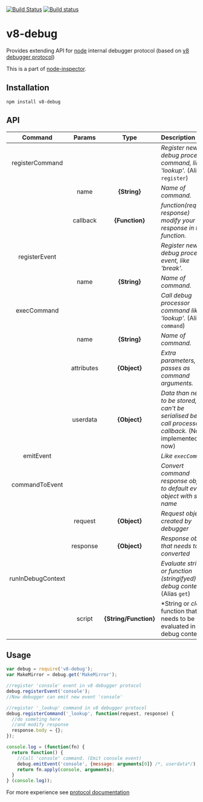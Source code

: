[![Build Status](https://secure.travis-ci.org/node-inspector/v8-debug.png?branch=master)](http://travis-ci.org/node-inspector/v8-debug)
[![Build status](https://ci.appveyor.com/api/projects/status/rb02h15b61xyryhx/branch/master?svg=true)](https://ci.appveyor.com/project/3y3/v8-debug-145/branch/master)

# v8-debug
Provides extending API for [node](http://github.com/ry/node) internal debugger protocol (based on [v8 debugger protocol](https://code.google.com/p/v8/wiki/DebuggerProtocol))

This is a part of [node-inspector](http://github.com/node-inspector/node-inspector).

## Installation
```
npm install v8-debug
```
## API

| Command | Params | Type | Description |
| :---: | :---: | :---: | :--- |
|registerCommand|||*Register new debug processor command, like 'lookup'.* (Alias `register`)|
||name|**{String}**| *Name of command.*|
||callback|**{Function}**|*function(request, response) modify your response in this function.*|
|registerEvent|||*Register new debug processor event, like 'break'.*|
||name|**{String}**| *Name of command.*|
|execCommand|||*Call debug processor command like 'lookup'.* (Alias `command`)|
||name|**{String}**| *Name of command.*|
||attributes|**{Object}**| *Extra parameters, that passes as command arguments.*|
||userdata|**{Object}**| *Data than needs to be stored, but can't be serialised before call processor callback.* (Not implemented now)|
|emitEvent|||*Like `execCommand`*|
|commandToEvent|||*Convert command response object to default event object with same name*|
||request|**{Object}**|*Request object created by debugger*|
||response|**{Object}**|*Response object that needs to be converted*|
|runInDebugContext|||*Evaluate string or function (stringifyed) in debug context.* (Alias `get`)|
||script|**{String/Function}**|*String or _clear_ function that needs to be evaluated in debug context *|

## Usage

```js
var debug = require('v8-debug');
var MakeMirror = debug.get('MakeMirror');

//register 'console' event in v8 debugger protocol
debug.registerEvent('console');
//Now debugger can emit new event 'console'

//register '_lookup' command in v8 debugger protocol
debug.registerCommand('_lookup', function(request, response) {
  //do someting here
  //and modify response
  response.body = {};
});

console.log = (function(fn) {
  return function() {
    //Call 'console' command. (Emit console event)
    debug.emitEvent('console', {message: arguments[0]} /*, userdata*/);
    return fn.apply(console, arguments);
  }
} (console.log));
```
For more experience see [protocol documentation](https://github.com/buggerjs/bugger-v8-client/blob/master/PROTOCOL.md)
